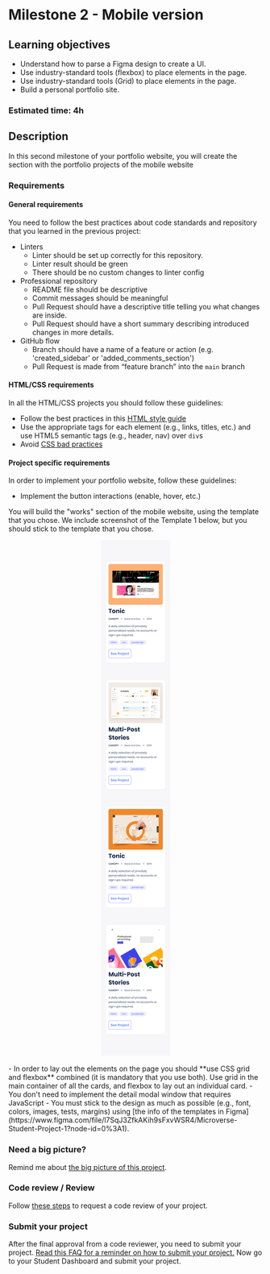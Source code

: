 # Milestone 2 - Mobile version

## Learning objectives
- Understand how to parse a Figma design to create a UI.
- Use industry-standard tools (flexbox) to place elements in the page.
- Use industry-standard tools (Grid) to place elements in the page.
- Build a personal portfolio site.

### Estimated time: 4h

## Description
In this second milestone of your portfolio website, you will create the section with the portfolio projects of the mobile website

### Requirements

#### General requirements
You need to follow the best practices about code standards and repository that you learned in the previous project:
- Linters
  - Linter should be set up correctly for this repository.
  - Linter result should be green
  - There should be no custom changes to linter config
- Professional repository
  - README file should be descriptive
  - Commit messages should be meaningful
  - Pull Request should have a descriptive title telling you what changes are inside.
  - Pull Request should have a short summary describing introduced changes in more details.
- GitHub flow
  - Branch should have a name of a feature or action (e.g. 'created_sidebar' or 'added_comments_section')
  - Pull Request is made from “feature branch” into the `main` branch

#### HTML/CSS requirements
In all the HTML/CSS projects you should follow these guidelines:
- Follow the best practices in this [HTML style guide](https://www.w3schools.com/html/html5_syntax.asp)
- Use the appropriate tags for each element (e.g., links, titles, etc.) and use HTML5 semantic tags (e.g., header, nav) over `div`s
- Avoid [CSS bad practices](https://speckyboy.com/good-bad-css-practices/)

#### Project specific requirements
In order to implement your portfolio website, follow these guidelines:
- Implement the button interactions (enable, hover, etc.)

You will build the "works" section of the mobile website, using the template that you chose. We include screenshot of the Template 1 below, but you should stick to the template that you chose.

<p align="center">
 <img src="./images/m2_mobile/works-mobile.png" alt="Toolbar" />
</p>
- In order to lay out the elements on the page you should **use CSS grid and flexbox** combined (it is mandatory that you use both). Use grid in the main container of all the cards, and flexbox to lay out an individual card.
- You don't need to implement the detail modal window that requires JavaScript
- You must stick to the design as much as possible (e.g., font, colors, images, tests, margins) using [the info of the templates in Figma](https://www.figma.com/file/l7SqJ3ZfkAKih9sFxvWSR4/Microverse-Student-Project-1?node-id=0%3A1).

### Need a big picture?

Remind me about [the big picture of this project](./sneak_peek.md).

### Code review / Review

Follow [these steps](https://github.com/microverseinc/curriculum-transversal-skills/blob/main/code-review/articles/how_to_ask_for_a_code_review.md) to request a code review of your project.

### Submit your project

After the final approval from a code reviewer, you need to submit your project.
[Read this FAQ for a reminder on how to submit your project.](https://microverse.zendesk.com/hc/en-us/articles/360063172293-How-to-submit-a-project-)
Now go to your Student Dashboard and submit your project.

 